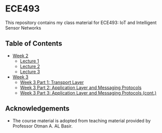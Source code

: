 # ECE493

This repository contains my class material for ECE493: IoT and Intelligent Sensor Networks

## Table of Contents
- [Week 2](https://github.com/RohitKochhar/ECE493/blob/master/Course%20Notes/Week%202)
  - [Lecture 1](https://github.com/RohitKochhar/ECE493/blob/master/Course%20Notes/Week%202/ECE493-Lecture1.md)
  - [Lecture 2](https://github.com/RohitKochhar/ECE493/blob/master/Course%20Notes/Week%202/ECE493-Lecture2.md)
  - [Lecture 3](https://github.com/RohitKochhar/ECE493/blob/master/Course%20Notes/Week%202/ECE493-Lecture3.md)
- [Week 3](https://github.com/RohitKochhar/ECE493/blob/master/Course%20Notes/Week%203)
  - [Week 3 Part 1: Transport Layer](https://github.com/RohitKochhar/ECE493/blob/master/Course%20Notes/Week%203/ECE493-Week3-1.md)
  - [Week 3 Part 2: Application Layer and Messaging Protocols](https://github.com/RohitKochhar/ECE493/blob/master/Course%20Notes/Week%203/ECE493-Week3-2.md)
  - [Week 3 Part 3: Application Layer and Messaging Protocols (cont.)](https://github.com/RohitKochhar/ECE493/blob/master/Course%20Notes/Week%203/ECE493-Week3-3.md)

## Acknowledgements
- The course material is adopted from teaching material provided by Professor Otman A. AL Basir.